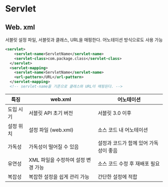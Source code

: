 # Servlet

## Web. xml

서블릿 설정 파일, 서블릿과 클래스, URL을 매핑한다. 어노테이션 방식으로도 사용 가능

```xml
<servlet>
    <servlet-name>ServletName</servlet-name>
    <servlet-class>com.package.class</servlet-class>
  </servlet>
  <servlet-mapping>
    <servlet-name>ServletName</servlet-name>
    <url-pattern>/URL</url-pattern>
  </servlet-mapping>
  <!-- servlet-name을 기준으로 클래스와 URL이 매핑된다. -->
```

| 특징 | web.xml | 어노테이션 |
| --- | --- | --- |
| 도입 시기 | 서블릿 API 초기 버전 | 서블릿 3.0 이후 |
| 설정 위치 | 설정 파일 (web.xml) | 소스 코드 내 어노테이션 |
| 가독성 | 가독성이 떨어질 수 있음 | 설정과 코드가 함께 있어 가독성이 좋음 |
| 유연성 | XML 파일을 수정하여 설정 변경 가능 | 소스 코드 수정 후 재배포 필요 |
| 복잡성 | 복잡한 설정을 쉽게 관리 가능 | 간단한 설정에 적합 |